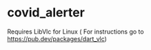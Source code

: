 # covid_alerter

Requires LibVlc for Linux ( For instructions go to https://pub.dev/packages/dart_vlc)
